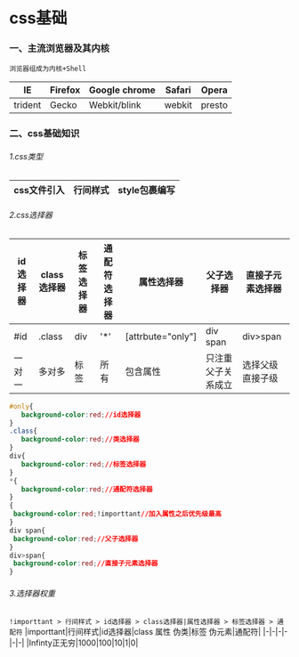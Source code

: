 # css基础

### 一、主流浏览器及其内核

    浏览器组成为内核+Shell
    
|IE|Firefox|Google chrome|Safari|Opera|
|-|-|-|-|-|
|trident|Gecko|Webkit/blink|webkit|presto|
  
### 二、css基础知识
   
###### 1.css类型
|css文件引入|行间样式|style包裹编写|
|-|-|-|

###### 2.css选择器
|id选择器|class选择器|标签选择器|通配符选择器|属性选择器|父子选择器|直接子元素选择器|
|-|-|-|-|-|-|-|
|#id|.class|div|'*'|[attrbute="only"]|div span|div>span|
|一对一|多对多|标签|所有|包含属性|只注重父子关系成立|选择父级直接子级|


```.css
#only{
   background-color:red;//id选择器
}
.class{
   background-color:red;//类选择器
}
div{
   background-color:red;//标签选择器
}
*{
   background-color:red;//通配符选择器
}
{
 background-color:red;!importtant//加入属性之后优先级最高
}
div span{
 background-color:red;//父子选择器
}
div>span{
 background-color:red;//直接子元素选择器
}
```
 ###### 3.选择器权重
    
  `!importtant > 行间样式 > id选择器 > class选择器|属性选择器 > 标签选择器 > 通配符`
 |importtant|行间样式|id选择器|class 属性 伪类|标签 伪元素|通配符|
 |-|-|-|-|-|-|
 |Infinty正无穷|1000|100|10|1|0|
 
 
